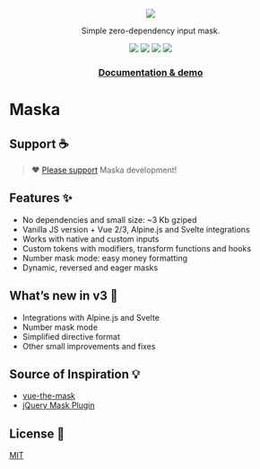 <p align="center">
  <a href="https://beholdr.github.io/maska/"><img src="https://beholdr.github.io/maska/maska.svg"></a>
</p>

<p align="center">
  Simple zero-dependency input mask.
</p>

<p align="center">
  <a href="https://www.npmjs.com/package/maska"><img src="https://img.shields.io/npm/v/maska"></a>
  <a href="https://bundlephobia.com/package/maska"><img src="https://img.shields.io/bundlephobia/minzip/maska"></a>
  <a href="https://github.com/beholdr/maska/actions/workflows/build.yml"><img src="https://github.com/beholdr/maska/actions/workflows/build.yml/badge.svg"></a>
  <a href="https://github.com/beholdr/maska"><img src="https://img.shields.io/endpoint?url=https://gist.githubusercontent.com/beholdr/7f2a04de5e494f9a3820832520ee2562/raw/badge.json"></a>
</p>

<h3 align="center">
  <a href="https://beholdr.github.io/maska/"><b>Documentation & demo</b></a>
</h3>

# Maska

## Support ☕️

> ❤️ [Please support](https://boosty.to/beholdr) Maska development!

## Features ✨

- No dependencies and small size: ~3 Kb gziped
- Vanilla JS version + Vue 2/3, Alpine.js and Svelte integrations
- Works with native and custom inputs
- Custom tokens with modifiers, transform functions and hooks
- Number mask mode: easy money formatting
- Dynamic, reversed and eager masks

## What’s new in v3 🎉

- Integrations with Alpine.js and Svelte
- Number mask mode
- Simplified directive format
- Other small improvements and fixes

## Source of Inspiration 💡

- [vue-the-mask](https://vuejs-tips.github.io/vue-the-mask/)
- [jQuery Mask Plugin](http://igorescobar.github.io/jQuery-Mask-Plugin/)

## License 📄

[MIT](LICENSE.txt)
